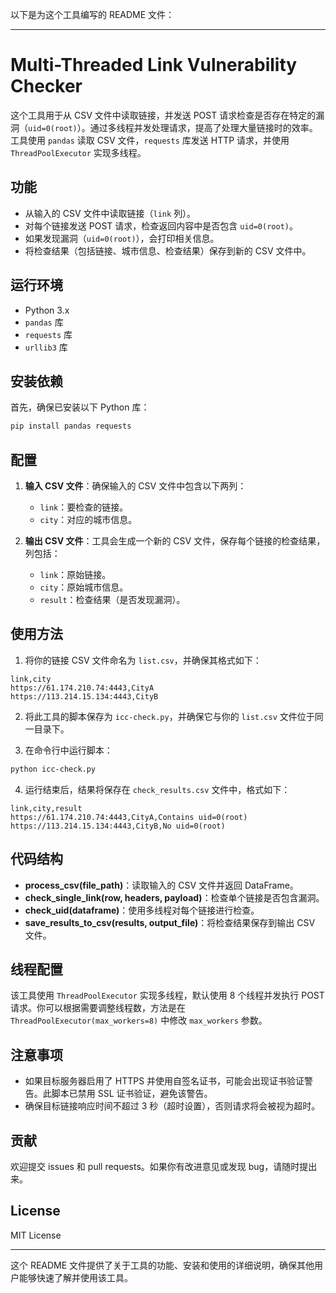 以下是为这个工具编写的 README 文件：

---

# Multi-Threaded Link Vulnerability Checker

这个工具用于从 CSV 文件中读取链接，并发送 POST 请求检查是否存在特定的漏洞（`uid=0(root)`）。通过多线程并发处理请求，提高了处理大量链接时的效率。工具使用 `pandas` 读取 CSV 文件，`requests` 库发送 HTTP 请求，并使用 `ThreadPoolExecutor` 实现多线程。

## 功能

- 从输入的 CSV 文件中读取链接（`link` 列）。
- 对每个链接发送 POST 请求，检查返回内容中是否包含 `uid=0(root)`。
- 如果发现漏洞（`uid=0(root)`），会打印相关信息。
- 将检查结果（包括链接、城市信息、检查结果）保存到新的 CSV 文件中。

## 运行环境

- Python 3.x
- `pandas` 库
- `requests` 库
- `urllib3` 库

## 安装依赖

首先，确保已安装以下 Python 库：

```bash
pip install pandas requests
```

## 配置

1. **输入 CSV 文件**：确保输入的 CSV 文件中包含以下两列：
   - `link`：要检查的链接。
   - `city`：对应的城市信息。

2. **输出 CSV 文件**：工具会生成一个新的 CSV 文件，保存每个链接的检查结果，列包括：
   - `link`：原始链接。
   - `city`：原始城市信息。
   - `result`：检查结果（是否发现漏洞）。

## 使用方法

1. 将你的链接 CSV 文件命名为 `list.csv`，并确保其格式如下：

```csv
link,city
https://61.174.210.74:4443,CityA
https://113.214.15.134:4443,CityB
```

2. 将此工具的脚本保存为 `icc-check.py`，并确保它与你的 `list.csv` 文件位于同一目录下。

3. 在命令行中运行脚本：

```bash
python icc-check.py
```

4. 运行结束后，结果将保存在 `check_results.csv` 文件中，格式如下：

```csv
link,city,result
https://61.174.210.74:4443,CityA,Contains uid=0(root)
https://113.214.15.134:4443,CityB,No uid=0(root)
```

## 代码结构

- **process_csv(file_path)**：读取输入的 CSV 文件并返回 DataFrame。
- **check_single_link(row, headers, payload)**：检查单个链接是否包含漏洞。
- **check_uid(dataframe)**：使用多线程对每个链接进行检查。
- **save_results_to_csv(results, output_file)**：将检查结果保存到输出 CSV 文件。

## 线程配置

该工具使用 `ThreadPoolExecutor` 实现多线程，默认使用 8 个线程并发执行 POST 请求。你可以根据需要调整线程数，方法是在 `ThreadPoolExecutor(max_workers=8)` 中修改 `max_workers` 参数。

## 注意事项

- 如果目标服务器启用了 HTTPS 并使用自签名证书，可能会出现证书验证警告。此脚本已禁用 SSL 证书验证，避免该警告。
- 确保目标链接响应时间不超过 3 秒（超时设置），否则请求将会被视为超时。

## 贡献

欢迎提交 issues 和 pull requests。如果你有改进意见或发现 bug，请随时提出来。

## License

MIT License

---

这个 README 文件提供了关于工具的功能、安装和使用的详细说明，确保其他用户能够快速了解并使用该工具。
